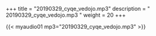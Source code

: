 +++
title = "20190329_cyqe_vedojo.mp3"
description = " 20190329_cyqe_vedojo.mp3 "
weight = 20
+++

{{< myaudio01 mp3="20190329_cyqe_vedojo.mp3" >}}

